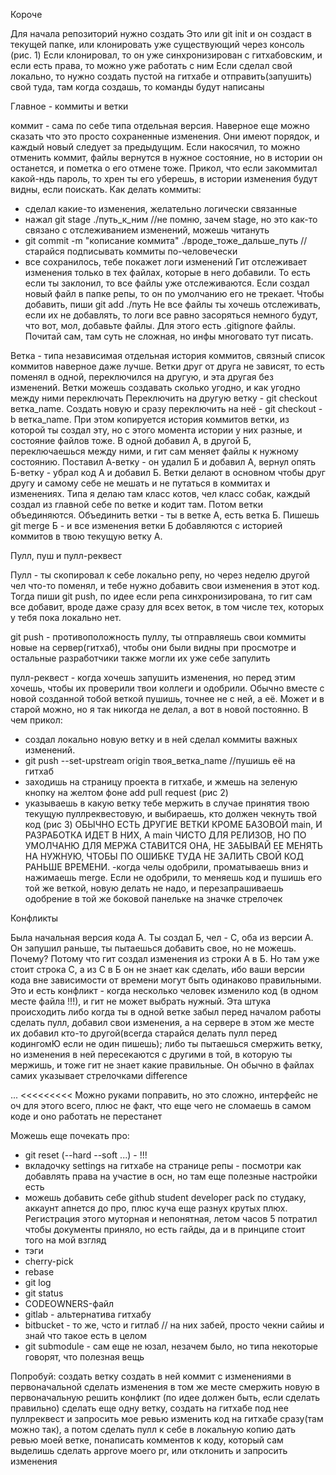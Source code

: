 Короче

Для начала репозиторий нужно создать
Это или git init и он создаст в текущей папке, или клонировать уже существующий через консоль (рис. 1)
Если клонировал, то он уже синхронизирован с гитхабовским, и если есть права, то можно уже работать с ним
Если сделал свой локально, то нужно создать пустой на гитхабе и отправить(запушить) свой туда, там когда создашь, то команды будут написаны



Главное - коммиты и ветки

коммит - сама по себе типа отдельная версия. Наверное еще можно сказать что это просто сохраненные изменения. Они имеют порядок, и каждый новый следует за предыдущим. Если накосячил, то можно отменить коммит, файлы вернутся в нужное состояние, но в истории он останется, и пометка о его отмене тоже. Прикол, что если закоммитал какой-ндь пароль, то хрен ты его уберешь, в истории изменения будут видны, если поискать.
Как делать коммиты:
 - сделал какие-то изменения, желательно логически связанные
 - нажал git stage ./путь_к_ним  //не помню, зачем stage, но это как-то связано с отслеживанием изменений, можешь читануть
 - git commit -m "кописание коммита" ./вроде_тоже_дальше_путь   //старайся подписывать коммиты по-человечески
 - все сохранилось, тебе покажет логи изменений
Гит отслеживает изменения только в тех файлах, которые в него добавили. То есть если ты заклонил, то все файлы уже отслеживаются. Если создал новый файл в папке репы, то он по умолчанию его не трекает. Чтобы добавить, пиши git add ./путь
Не все файлы ты хочешь отслеживать, если их не добавлять, то логи все равно засоряться немного будут, что вот, мол, добавьте файлы. Для этого есть .gitignore файлы. Почитай сам, там суть не сложная, но инфы многовато тут писать.

Ветка - типа независимая отдельная история коммитов, связный список коммитов наверное даже лучше. Ветки друг от друга не зависят, то есть поменял в одной, переключился на другую, и эта другая без изменений. Ветки можешь создавать сколько угодно, и как угодно между ними переключать
Переключить на другую ветку - git checkout ветка_name. 
Создать новую и сразу переключить на неё - git checkout -b ветка_name. При этом копируется история коммитов ветки, из которой ты создал эту, но с этого момента истории у них разные, и состояние файлов тоже. В одной добавил А, в другой Б, переключаешься между ними, и гит сам меняет файлы к нужному состоянию. Поставил А-ветку - он удалил Б и добавил А, вернул опять Б-ветку - убрал код А и добавил Б.
Ветки делают в основном чтобы друг другу и самому себе не мешать и не путаться в коммитах и изменениях. Типа я делаю там класс котов, чел класс собак, каждый создал из главной себе по ветке и кодит там. Потом ветки объединяются.
Объединить ветки - ты в ветке А, есть ветка Б. Пишешь git merge Б - и все изменения ветки Б добавляются с историей коммитов в твою текущую ветку А. 



Пулл, пуш и пулл-реквест

Пулл - ты скопировал к себе локально репу, но через неделю другой чел что-то поменял, и тебе нужно добавить свои изменения в этот код. Тогда 
пиши git push, по идее если репа синхронизирована, то гит сам все добавит, вроде даже сразу для всех веток, в том числе тех, которых у тебя пока локально нет.

git push - противоположность пуллу, ты отправляешь свои коммиты новые на сервер(гитхаб), чтобы они были видны при просмотре и остальные разработчики также могли их уже себе запулить

пулл-реквест - когда хочешь запушить изменения, но перед этим хочешь, чтобы их проверили твои коллеги и одобрили. Обычно вместе с новой созданной тобой веткой пушишь, точнее не с ней, а её. Может и в старой можно, но я так никогда не делал, а вот в новой постоянно. В чем прикол:
 - создал локально новую ветку и в ней сделал коммиты важных изменений. 
 - git push --set-upstream origin твоя_ветка_name  //пушишь её на гитхаб 
 - заходишь на страницу проекта в гитхабе, и жмешь на зеленую кнопку на желтом фоне add pull request (рис 2)
 - указываешь в какую ветку тебе мержить в случае принятия твою текущую пуллреквестовую, и выбираешь, кто должен чекнуть твой код (рис 3) ОБЫЧНО ЕСТЬ ДРУГИЕ ВЕТКИ КРОМЕ БАЗОВОЙ main, И РАЗРАБОТКА ИДЕТ В НИХ, А main ЧИСТО ДЛЯ РЕЛИЗОВ, НО ПО УМОЛЧАНЮ ДЛЯ МЕРЖА СТАВИТСЯ ОНА, НЕ ЗАБЫВАЙ ЕЕ МЕНЯТЬ НА НУЖНУЮ, ЧТОБЫ ПО ОШИБКЕ ТУДА НЕ ЗАЛИТЬ СВОЙ КОД РАНЬШЕ ВРЕМЕНИ.
 -когда челы одобрили, проматываешь вниз и нажимаешь merge. Если не одобрили, то меняешь код и пушишь его той же веткой, новую делать не надо, и перезапрашиваешь одобрение в той же боковой панельке на значке стрелочек



Конфликты

Была начальная версия кода А. Ты создал Б, чел - С, оба из версии А. Он запушил раньше, ты пытаешься добавить свое, но не можешь. Почему? Потому что гит создал изменения из строки А в Б. Но там уже стоит строка С, а из С в Б он не знает как сделать, ибо ваши версии кода вне зависимости от времени могут быть одинаково правильными. Это и есть конфликт - когда несколько человек изменило код (в одном месте файла !!!), и гит не может выбрать нужный. Эта штука происходить либо когда ты в одной ветке забыл перед началом работы сделать пулл, добавил свои изменения, а на сервере в этом же месте их добавил кто-то другой(всегда старайся делать пулл перед кодингомЮ если не один пишешь); либо ты пытаешься смержить ветку, но изменения в ней пересекаются с другими в той, в которую ты мержишь, и тоже гит не знает какие правильные. Он обычно в файлах самих указывает стрелочками difference 
>>>>>>>>>
...
<<<<<<<<<
Можно руками поправить, но это сложно, интерфейс не оч для этого всего, плюс не факт, что еще чего не сломаешь в самом коде и оно работать не перестанет


Можешь еще почекать про:
 - git reset (--hard --soft ...) - !!!
 - вкладочку settings на гитхабе на странице репы - посмотри как добавлять права на участие в осн, но там еще полезные настройки есть
 - можешь добавить себе github student developer pack по студаку, аккаунт апнется до про, плюс куча еще разнух крутых плюх. Регистрация этого муторная и непонятная, летом часов 5 потратил чтобы документы приняло, но есть гайды, да и в принципе стоит того на мой взгляд
 - тэги
 - cherry-pick
 - rebase
 - git log
 - git status
 - CODEOWNERS-файл
 - gitlab - альтернатива гитхабу
 - bitbucket - то же, чсто и гитлаб // на них забей, просто чекни сайиы и знай что такое есть в целом
 - git submodule - сам еще не юзал, незачем было, но типа некоторые говорят, что полезная вещь


Попробуй:
создать ветку
создать в ней коммит с изменениями
в первоначальной сделать изменения в том же месте
смержить новую в первоначальную 
решить конфликт (по идее должен быть, если сделать правильно)
сделать еще одну ветку, создать на гитхабе под нее пуллреквест и запросить мое ревью
изменить код на гитхабе сразу(там можно так), а потом сделать пулл к себе в локальную копию
дать ревью моей ветке, понаписать комментов к коду, который сам выделишь
сделать approve моего pr, или отклонить и запросить изменения
